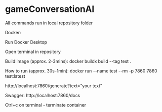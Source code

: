 # gameConversationAI

All commands run in local repository folder

Docker:

Run Docker Desktop

Open terminal in repository

Build image (approx. 2-3mins):
docker buildx build --tag test . 

How to run (approx. 30s-1min):
docker run --name test --rm -p 7860:7860 test:latest 

http://localhost:7860/generate?text="your text"

Swagger:
http://localhost:7860/docs

Ctrl+c on terminal - terminate container
